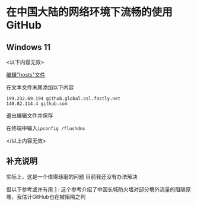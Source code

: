# 在中国大陆的网络环境下流畅的使用GitHub

## Windows 11

<以下内容无效>

[编辑"hosts"文件](C:\Windows\System32\drivers\etc\hosts)

在文本文件末尾添加以下内容

```
199.232.69.194 github.global.ssl.fastly.net
140.82.114.4 github.com
```

退出编辑文件并保存

在终端中输入`ipconfig /flushdns`

</以上内容无效>

## 补充说明

实际上，这是一个值得琢磨的问题 
目前我还没有办法解决

但以下参考或许有用
[1](https://gfw.report/publications/usenixsecurity23/zh/) :
这个参考介绍了中国长城防火墙对部分境外流量的阻隔原理，我估计GitHub也在被阻隔之列
